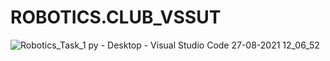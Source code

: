 # ROBOTICS.CLUB_VSSUT
![Robotics_Task_1 py - Desktop - Visual Studio Code 27-08-2021 12_06_52](https://user-images.githubusercontent.com/89623181/131083526-bf07af91-4fb0-4db4-bcb2-f1db04c85556.png)
